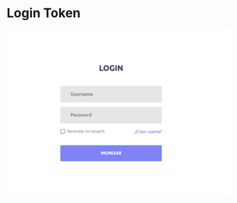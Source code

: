 # Login Token


![](https://github.com/Klerith/angular-login-demoapp/blob/master/src/assets/images/demo.png?raw=true)
